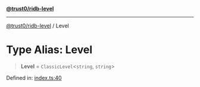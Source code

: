[**@trust0/ridb-level**](../README.md)

***

[@trust0/ridb-level](../README.md) / Level

# Type Alias: Level

> **Level** = `ClassicLevel`\<`string`, `string`\>

Defined in: [index.ts:40](https://github.com/trust0-project/RIDB/blob/59a8c69664bdaee614fc6abad891923f5042c1d4/packages/ridb-level/src/index.ts#L40)
